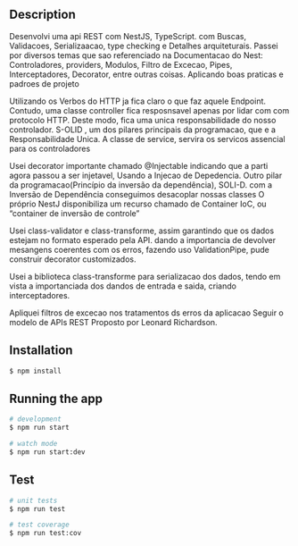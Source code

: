 ## Description
<p>
Desenvolvi uma api REST com NestJS, TypeScript. com Buscas, Validacoes, Serializaacao, type checking e Detalhes arquiteturais.
Passei por diversos temas que sao referenciado na Documentacao do Nest: Controladores, providers, Modulos, Filtro de Excecao, Pipes, Interceptadores, Decorator, entre outras coisas. Aplicando boas praticas e padroes de projeto
</p>
<p>
Utilizando os Verbos do HTTP ja fica claro  o que faz aquele Endpoint. Contudo, uma classe controller fica resposnsavel apenas por lidar com com protocolo HTTP. Deste modo, fica uma unica responsabilidade do nosso controlador. S-OLID , um dos pilares principais da programacao, que e a Responsabilidade Unica. A classe de service, servira os servicos assencial para os controladores
</p>
<p>
Usei  decorator importante chamado @Injectable indicando que a parti agora passou a ser injetavel, Usando a Injecao de Depedencia. Outro pilar da programacao(Princípio da inversão da dependência), SOLI-D. com a Inversão de Dependência conseguimos desacoplar nossas classes
O próprio NestJ disponibiliza um recurso chamado de Container IoC, ou “container de inversão de controle”
</p>
<p>
Usei class-validator e class-transforme, assim garantindo que os dados estejam no formato esperado pela API. dando a importancia de devolver mesangens coerentes com os erros, fazendo uso ValidationPipe, pude construir decorator customizados.
</p>
<p>
Usei a biblioteca class-transforme para serializacao dos dados,  tendo em vista a importanciada dos dandos de entrada e saida, criando interceptadores.
</p>
<p>
Apliquei filtros de excecao nos tratamentos ds erros da aplicacao
Seguir o modelo de APIs REST Proposto por Leonard Richardson.


## Installation

```bash
$ npm install
```

## Running the app

```bash
# development
$ npm run start

# watch mode
$ npm run start:dev

```

## Test

```bash
# unit tests
$ npm run test

# test coverage
$ npm run test:cov
```


